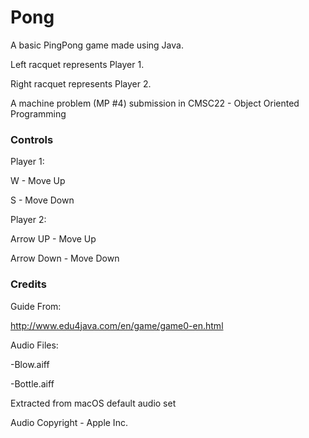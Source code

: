 # Pong

A basic PingPong game made using Java.


Left racquet represents Player 1.

Right racquet represents Player 2.


A machine problem (MP #4) submission in CMSC22 - Object Oriented Programming

### Controls

Player 1:

  W - Move Up
  
  S - Move Down
  
  
Player 2:

  Arrow UP - Move Up
  
  Arrow Down - Move Down


### Credits

Guide From:

http://www.edu4java.com/en/game/game0-en.html

Audio Files:

-Blow.aiff

-Bottle.aiff

Extracted from macOS default audio set

Audio Copyright - Apple Inc.




